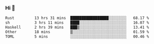### Hi 👋

<!--START_SECTION:waka-->

```txt
Rust         13 hrs 31 mins  █████████████████░░░░░░░░   68.17 %
sh           3 hrs 11 mins   ████░░░░░░░░░░░░░░░░░░░░░   16.07 %
Haskell      2 hrs 39 mins   ███▒░░░░░░░░░░░░░░░░░░░░░   13.41 %
Other        18 mins         ▒░░░░░░░░░░░░░░░░░░░░░░░░   01.59 %
TOML         5 mins          ░░░░░░░░░░░░░░░░░░░░░░░░░   00.46 %
```

<!--END_SECTION:waka-->

